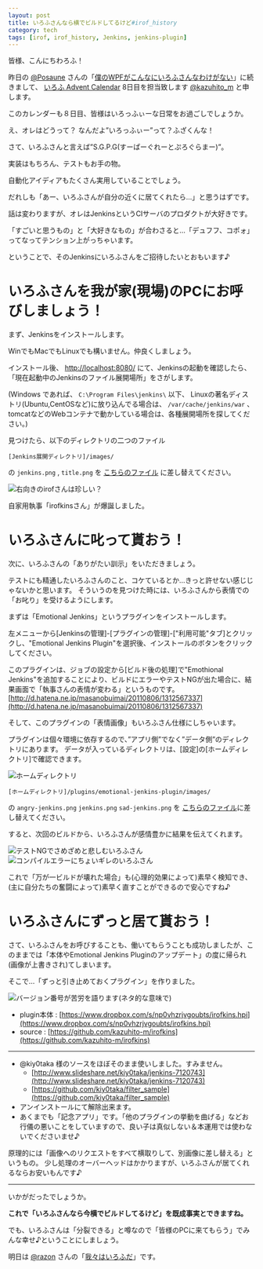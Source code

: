 ```yaml
---
layout: post
title: いろふさんなら横でビルドしてるけど#irof_history
category: tech
tags: [irof, irof_history, Jenkins, jenkins-plugin]
---
```


皆様、こんにちわろふ！

昨日の [@Posaune](https://twitter.com/Posaune) さんの「[僕のWPFがこんなにいろふさんなわけがない](http://posaune.hatenablog.com/entry/2012/12/08/011604)」に続きまして、
[いろふ Advent Calendar](https://atnd.org/events/34079) 8日目を担当致します [@kazuhito_m](https://twitter.com/kazuhito_m) と申します。

このカレンダーも８日目、皆様はいろっふぃーな日常をお過ごしでしょうか。

え、オレはどうって？ なんだよ”いろっふぃー”って？ふざくんな！

さて、いろふさんと言えば”S.G.P.G(すーぱーぐれーとぷろぐらまー)”。

実装はもちろん、テストもお手の物。

自動化アイディアもたくさん実用していることでしょう。

だれしも「あー、いろふさんが自分の近くに居てくれたら…」と思うはずです。

話は変わりますが、オレはJenkinsというCIサーバのプロダクトが大好きです。

「すごいと思うもの」と「大好きなもの」が合わさると…「デュフフ、コポォ」ってなってテンション上がっちゃいます。

ということで、そのJenkinsにいろふさんをご招待したいとおもいます♪

# いろふさんを我が家(現場)のPCにお呼びしましょう！

まず、Jenkinsをインストールします。

WinでもMacでもLinuxでも構いません。仲良くしましょう。

インストール後、 [http://localhost:8080/](http://localhost:8080/) にて、Jenkinsの起動を確認したら、「現在起動中のJenkinsのファイル展開場所」をさがします。

(Windows であれば、 `C:\Program Files\jenkins\` 以下、
Linuxの著名ディストリ(Ubuntu,CentOSなど)に放り込んでる場合は、 `/var/cache/jenkins/war` 、
tomcatなどのWebコンテナで動かしている場合は、各種展開場所を探してください。)

見つけたら、以下のディレクトリの二つのファイル

```
[Jenkins展開ディレクトリ]/images/
```

の `jenkins.png` , `title.png`
を [こちらのファイル](https://github.com/kazuhito-m/irofkins/tree/master/src/main/webapp/irof-images) に差し替えてください。

![右向きのirofさんは珍しい？](/images/2012-12-08-irofkins.png)

自家用執事「irofkinsさん」が爆誕しました。

# いろふさんに叱って貰おう！

次に、いろふさんの「ありがたい訓示」をいただきましょう。

テストにも精通したいろふさんのこと、コケているとか…きっと許せない感じじゃないかと思います。
そういうのを見つけた時には、いろふさんから表情での「お叱り」を受けるようにします。

まずは「Emotional Jenkins」というプラグインをインストールします。

左メニューから[Jenkinsの管理]-[プラグインの管理]-["利用可能"タブ]とクリックし、"Emotional Jenkins Plugin"を選択後、インストールのボタンをクリックしてください。

このプラグインは、ジョブの設定から[ビルド後の処理]で"Emothional Jenkins"を追加することにより、ビルドにエラーやテストNGが出た場合に、結果画面で「執事さんの表情が変わる」というものです。
[http://d.hatena.ne.jp/masanobuimai/20110806/1312567337](http://d.hatena.ne.jp/masanobuimai/20110806/1312567337)

そして、このプラグインの「表情画像」もいろふさん仕様にしちゃいます。

プラグインは個々環境に依存するので、”アプリ側”でなく”データ側”のディレクトリにあります。
データが入っているディレクトリは、[設定]の[ホームディレクトリ]で確認できます。

![ホームディレクトリ](/images/2012-12-08-home-dir.png)

```
[ホームディレクトリ]/plugins/emotional-jenkins-plugin/images/
```

の `angry-jenkins.png` `jenkins.png` `sad-jenkins.png`
を [こちらのファイル](https://github.com/kazuhito-m/irofkins/tree/master/src/main/webapp/irof-images)に差し替えてください。

すると、次回のビルドから、いろふさんが感情豊かに結果を伝えてくれます。

![テストNGでさめざめと悲しむいろふさん](/images/2012-12-08-sad-irof.png)
![コンパイルエラーにちょいギレのいろふさん](/images/2012-12-08-angry-irof.png)

これで「万が一ビルドが壊れた場合」も(心理的効果によって)素早く検知でき、(主に自分たちの奮闘によって)素早く直すことができるので安心ですね♪

# いろふさんにずっと居て貰おう！

さて、いろふさんをお呼びすることも、働いてもらうことも成功しましたが、このままでは「本体やEmotional Jenkins Pluginのアップデート」の度に帰られ(画像が上書きされ)てしまいます。

そこで…「ずっと引き止めておくプラグイン」を作りました。

![バージョン番号が苦労を語ります(ネタ的な意味で)](/images/2012-12-08-irofkins-credit.png)

- plugin本体 : [https://www.dropbox.com/s/np0vhzrjvgoubts/irofkins.hpi](https://www.dropbox.com/s/np0vhzrjvgoubts/irofkins.hpi)
-  source : [https://github.com/kazuhito-m/irofkins](https://github.com/kazuhito-m/irofkins)

---

- @kiy0taka 様のソースをほぼそのまま使いしました。すみません。
  - [http://www.slideshare.net/kiy0taka/jenkins-7120743](http://www.slideshare.net/kiy0taka/jenkins-7120743)
  - [https://github.com/kiy0taka/filter_sample](https://github.com/kiy0taka/filter_sample)
- アンインストールにて解除出来ます。
- あくまでも「記念アプリ」です。「他のプラグインの挙動を曲げる」などお行儀の悪いことをしていますので、良い子は真似しない＆本運用では使わないでくださいませ♪

原理的には「画像へのリクエストをすべて横取りして、別画像に差し替える」というもの。
少し処理のオーバーヘッドはかかりますが、いろふさんが居てくれるならお安いもんです♪

---

いかがだったでしょうか。

__これで「いろふさんなら今横でビルドしてるけど」を既成事実とできますね。__

でも、いろふさんは「分裂できる」と噂なので「皆様のPCに来てもらう」でみんな幸せ♪ということにしましょう。

明日は [@razon](https://twitter.com/razon) さんの「[我々はいろふだ](http://shizone.github.io/2012/12/09/0011/)」です。
